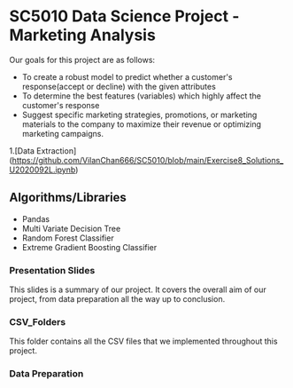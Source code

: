 # SC5010 Data Science Project - Marketing Analysis

Our goals for this project are as follows:

- To create a robust model to predict whether a customer's response(accept or decline) with the given attributes
- To determine the best features (variables) which highly affect the customer's response
- Suggest specific marketing strategies, promotions, or marketing materials to the company to maximize their revenue or optimizing marketing campaigns.

1.[Data Extraction] (https://github.com/VilanChan666/SC5010/blob/main/Exercise8_Solutions_U2020092L.ipynb)

## Algorithms/Libraries
- Pandas
- Multi Variate Decision Tree 
- Random Forest Classifier
- Extreme Gradient Boosting Classifier

### Presentation Slides
This slides is a summary of our project. It covers the overall aim of our project, from data preparation all the way up to conclusion.



### CSV_Folders
This folder contains all the CSV files that we implemented throughout this project.

### Data Preparation
